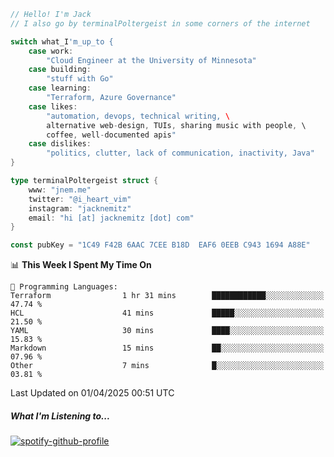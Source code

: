 ```go
// Hello! I'm Jack
// I also go by terminalPoltergeist in some corners of the internet

switch what_I'm_up_to {
    case work:
        "Cloud Engineer at the University of Minnesota"
    case building:
        "stuff with Go"
    case learning:
        "Terraform, Azure Governance"
    case likes:
        "automation, devops, technical writing, \
        alternative web-design, TUIs, sharing music with people, \
        coffee, well-documented apis"
    case dislikes:
        "politics, clutter, lack of communication, inactivity, Java"
}

type terminalPoltergeist struct {
    www: "jnem.me"
    twitter: "@i_heart_vim"
    instagram: "jacknemitz"
    email: "hi [at] jacknemitz [dot] com"
}

const pubKey = "1C49 F42B 6AAC 7CEE B18D  EAF6 0EEB C943 1694 A88E"
```

<!--START_SECTION:waka-->
📊 **This Week I Spent My Time On** 

```text
💬 Programming Languages: 
Terraform                1 hr 31 mins        ████████████░░░░░░░░░░░░░   47.74 % 
HCL                      41 mins             █████░░░░░░░░░░░░░░░░░░░░   21.50 % 
YAML                     30 mins             ████░░░░░░░░░░░░░░░░░░░░░   15.83 % 
Markdown                 15 mins             ██░░░░░░░░░░░░░░░░░░░░░░░   07.96 % 
Other                    7 mins              █░░░░░░░░░░░░░░░░░░░░░░░░   03.81 % 
```


 Last Updated on 01/04/2025 00:51 UTC
<!--END_SECTION:waka-->

##### What I'm Listening to...

[![spotify-github-profile](https://jnem.me/listening-item?maxAge=2592000)](https://jnem.me/listening)
